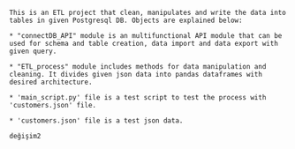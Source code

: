     This is an ETL project that clean, manipulates and write the data into tables in given Postgresql DB. Objects are explained below:

    * "connectDB_API" module is an multifunctional API module that can be used for schema and table creation, data import and data export with given query.

    * "ETL_process" module includes methods for data manipulation and cleaning. It divides given json data into pandas dataframes with desired architecture. 

    * 'main_script.py' file is a test script to test the process with 'customers.json' file.

    * 'customers.json' file is a test json data.

    değişim2